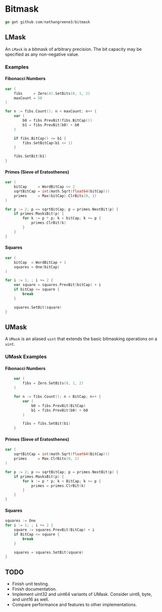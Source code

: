 # Bitmask

```go
go get github.com/nathangreene3/bitmask
```

## LMask

An `LMask` is a bitmask of arbitrary precision. The bit capacity may be specified as any non-negative value.

### Examples

#### Fibonacci Numbers

```go
var (
    fibs     = Zero(4).SetBits(0, 1, 2)
    maxCount = 50
)

for n := fibs.Count(); n < maxCount; n++ {
    var (
        b0 = fibs.PrevBit(fibs.BitCap())
        b1 = fibs.PrevBit(b0) + b0
    )

    if fibs.BitCap() <= b1 {
        fibs.SetBitCap(b1 << 1)
    }

    fibs.SetBit(b1)
}
```

#### Primes (Sieve of Eratosthenes)

```go
var (
    bitCap     = WordBitCap << 2
    sqrtBitCap = int(math.Sqrt(float64(bitCap)))
    primes     = Max(bitCap).ClrBits(0, 1)
)

for p := 2; p <= sqrtBitCap; p = primes.NextBit(p) {
    if primes.MasksBit(p) {
        for k := p * p; k < bitCap; k += p {
            primes.ClrBit(k)
        }
    }
}
```

#### Squares

```go
var (
    bitCap  = WordBitCap + 1
    squares = One(bitCap)
)

for i := 1; ; i += 2 {
    var square = squares.PrevBit(bitCap) + i
    if bitCap <= square {
        break
    }

    squares.SetBit(square)
}
```

## UMask

A `UMask` is an aliased `uint` that extends the basic bitmasking operations on a `uint`.

### UMask Examples

#### Fibonacci Numbers

```go
    var (
        fibs = Zero.SetBits(0, 1, 2)
    )

    for n := fibs.Count(); n < BitCap; n++ {
        var (
            b0 = fibs.PrevBit(BitCap)
            b1 = fibs.PrevBit(b0) + b0
        )

        fibs = fibs.SetBit(b1)
    }
```

#### Primes (Sieve of Eratosthenes)

```go
var (
    sqrtBitCap = int(math.Sqrt(float64(BitCap)))
    primes     = Max.ClrBits(0, 1)
)

for p := 2; p <= sqrtBitCap; p = primes.NextBit(p) {
    if primes.MasksBit(p) {
        for k := p * p; k < BitCap; k += p {
            primes = primes.ClrBit(k)
        }
    }
}
```

#### Squares

```go
squares := One
for i := 1; ; i += 2 {
    square := squares.PrevBit(BitCap) + i
    if BitCap <= square {
        break
    }

    squares = squares.SetBit(square)
}
```

## TODO

* Finish unit testing.
* Finish documentation.
* Implement uint32 and uint64 variants of UMask. Consider uint8, byte, and uint16 as well.
* Compare performance and features to other implementations.
